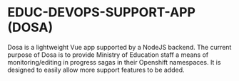 # EDUC-DEVOPS-SUPPORT-APP (DOSA)
Dosa is a lightweight Vue app supported by a NodeJS backend.  The current purpose of Dosa is to provide Ministry of Education staff a means of monitoring/editing in progress sagas in their Openshift namespaces.  It is designed to easily allow more support features to be added.

